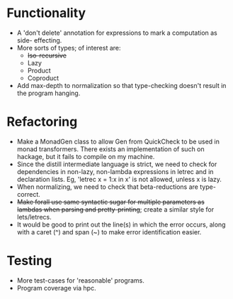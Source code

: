 Functionality
=============
* A 'don't delete' annotation for expressions to mark a computation as side-
  effecting.
* More sorts of types; of interest are:
  * ~~Iso-recursive~~
  * Lazy
  * Product
  * Coproduct
* Add max-depth to normalization so that type-checking doesn't result in the
  program hanging.

Refactoring
===========
* Make a MonadGen class to allow Gen from QuickCheck to be used in monad
  transformers. There exists an implementation of such on hackage, but it
  fails to compile on my machine.
* Since the distill intermediate language is strict, we need to check for
  dependencies in non-lazy, non-lambda expressions in letrec and in declaration
  lists. Eg, 'letrec x = 1:x in x' is not allowed, unless x is lazy.
* When normalizing, we need to check that beta-reductions are type-correct.
* ~~Make forall use same syntactic sugar for multiple parameters as lambdas
  when parsing and pretty-printing~~; create a similar style for lets/letrecs.
* It would be good to print out the line(s) in which the error occurs, along
  with a caret (^) and span (~) to make error identification easier.

Testing
=======
* More test-cases for 'reasonable' programs.
* Program coverage via hpc.
